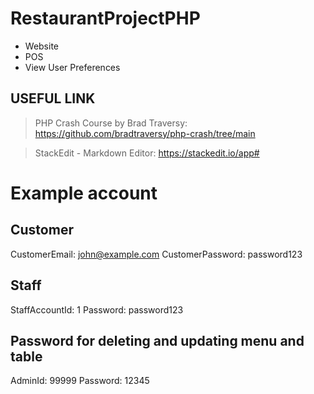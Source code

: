 # RestaurantProjectPHP
- Website
- POS
- View User Preferences

## USEFUL LINK
  > PHP Crash Course by Brad Traversy: https://github.com/bradtraversy/php-crash/tree/main

  > StackEdit - Markdown Editor: https://stackedit.io/app#

# Example account
## Customer
CustomerEmail: john@example.com
CustomerPassword: password123

## Staff
StaffAccountId: 1
Password: password123

## Password for deleting and updating menu and table
AdminId: 99999
Password: 12345


